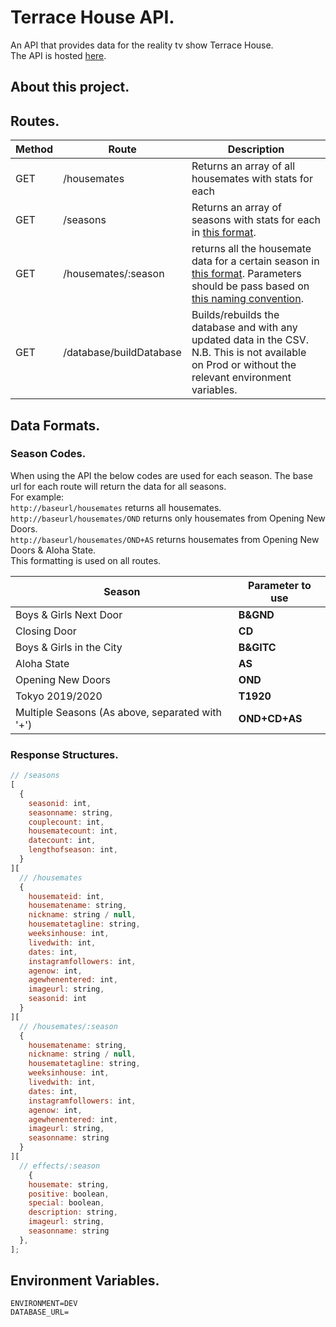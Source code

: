 # Terrace House API.

An API that provides data for the reality tv show Terrace House. <br>
The API is hosted [here](https://terrace-house-server.herokuapp.com/).

## About this project.

## Routes.

| Method | Route                   | Description                                                                                                                                          |
| ------ | ----------------------- | ---------------------------------------------------------------------------------------------------------------------------------------------------- |
| GET    | /housemates             | Returns an array of all housemates with stats for each                                                                                               |
| GET    | /seasons                | Returns an array of seasons with stats for each in [this format]().                                                                                  |
| GET    | /housemates/:season     | returns all the housemate data for a certain season in [this format](). Parameters should be pass based on [this naming convention]().               |
| GET    | /database/buildDatabase | Builds/rebuilds the database and with any updated data in the CSV. N.B. This is not available on Prod or without the relevant environment variables. |

## Data Formats.

### Season Codes.

When using the API the below codes are used for each season.
The base url for each route will return the data for all seasons. <br/>
For example: <br/>
`http://baseurl/housemates` returns all housemates. <br/>
`http://baseurl/housemates/OND` returns only housemates from Opening New Doors. <br/>
`http://baseurl/housemates/OND+AS` returns housemates from Opening New Doors & Aloha State. <br/>
This formatting is used on all routes.

| Season                                          | Parameter to use |
| ----------------------------------------------- | ---------------- |
| Boys & Girls Next Door                          | **B&GND**        |
| Closing Door                                    | **CD**           |
| Boys & Girls in the City                        | **B&GITC**       |
| Aloha State                                     | **AS**           |
| Opening New Doors                               | **OND**          |
| Tokyo 2019/2020                                 | **T1920**        |
| Multiple Seasons (As above, separated with '+') | **OND+CD+AS**    |

### Response Structures.

```javascript
// /seasons
[
  {
    seasonid: int,
    seasonname: string,
    couplecount: int,
    housematecount: int,
    datecount: int,
    lengthofseason: int,
  }
][
  // /housemates
  {
    housemateid: int,
    housematename: string,
    nickname: string / null,
    housematetagline: string,
    weeksinhouse: int,
    livedwith: int,
    dates: int,
    instagramfollowers: int,
    agenow: int,
    agewhenentered: int,
    imageurl: string,
    seasonid: int
  }
][
  // /housemates/:season
  {
    housematename: string,
    nickname: string / null,
    housematetagline: string,
    weeksinhouse: int,
    livedwith: int,
    dates: int,
    instagramfollowers: int,
    agenow: int,
    agewhenentered: int,
    imageurl: string,
    seasonname: string
  }
][
  // effects/:season
    {
    housemate: string,
    positive: boolean,
    special: boolean,
    description: string,
    imageurl: string,
    seasonname: string
  },
];
```

## Environment Variables.

```
ENVIRONMENT=DEV
DATABASE_URL=
```

